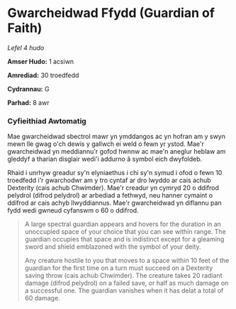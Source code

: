 # Gwarcheidwad Ffydd (Guardian of Faith)

*Lefel 4 hudo*

**Amser Hudo:** 1 acsiwn

**Amrediad:** 30 troedfedd

**Cydrannau:** G

**Parhad:** 8 awr

### Cyfieithiad Awtomatig

Mae gwarcheidwad sbectrol mawr yn ymddangos ac yn hofran am y swyn mewn lle gwag o'ch dewis y gallwch ei weld o fewn yr ystod. Mae'r gwarcheidwad yn meddiannu'r gofod hwnnw ac mae'n aneglur heblaw am gleddyf a tharian disglair wedi'i addurno â symbol eich dwyfoldeb.

Rhaid i unrhyw greadur sy'n elyniaethus i chi sy'n symud i ofod o fewn 10 troedfedd i'r gwarchodwr am y tro cyntaf ar dro lwyddo ar cais achub Dexterity (cais achub Chwimder). Mae'r creadur yn cymryd 20 o ddifrod pelydrol (difrod pelydrol) ar arbediad a fethwyd, neu hanner cymaint o ddifrod ar cais achyb llwyddiannus. Mae'r gwarcheidwad yn diflannu pan fydd wedi gwneud cyfanswm o 60 o ddifrod.

>  A large spectral guardian appears and hovers for the duration in an unoccupied space of your choice that you can see within range. The guardian occupies that space and is indistinct except for a gleaming sword and shield emblazoned with the symbol of your deity.
>  
>  Any creature hostile to you that moves to a space within 10 feet of the guardian for the first time on a turn must succeed on a Dexterity saving throw (cais achub Chwimder). The creature takes 20 radiant damage (difrod pelydrol) on a failed save, or half as much damage on a successful one. The guardian vanishes when it has delat a total of 60 damage.